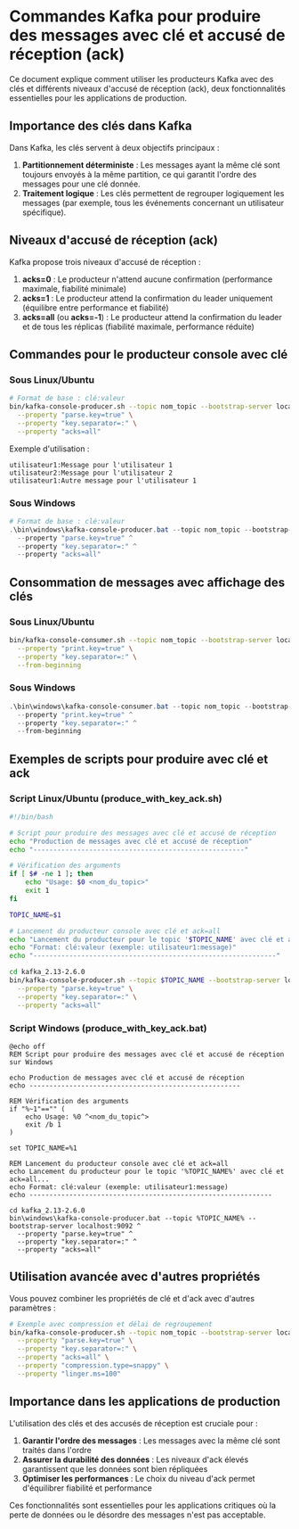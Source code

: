 # Commandes Kafka pour produire des messages avec clé et accusé de réception (ack)

Ce document explique comment utiliser les producteurs Kafka avec des clés et différents niveaux d'accusé de réception (ack), deux fonctionnalités essentielles pour les applications de production.

## Importance des clés dans Kafka

Dans Kafka, les clés servent à deux objectifs principaux :

1. **Partitionnement déterministe** : Les messages ayant la même clé sont toujours envoyés à la même partition, ce qui garantit l'ordre des messages pour une clé donnée.
2. **Traitement logique** : Les clés permettent de regrouper logiquement les messages (par exemple, tous les événements concernant un utilisateur spécifique).

## Niveaux d'accusé de réception (ack)

Kafka propose trois niveaux d'accusé de réception :

1. **acks=0** : Le producteur n'attend aucune confirmation (performance maximale, fiabilité minimale)
2. **acks=1** : Le producteur attend la confirmation du leader uniquement (équilibre entre performance et fiabilité)
3. **acks=all** (ou **acks=-1**) : Le producteur attend la confirmation du leader et de tous les réplicas (fiabilité maximale, performance réduite)

## Commandes pour le producteur console avec clé

### Sous Linux/Ubuntu

```bash
# Format de base : clé:valeur
bin/kafka-console-producer.sh --topic nom_topic --bootstrap-server localhost:9092 \
  --property "parse.key=true" \
  --property "key.separator=:" \
  --property "acks=all"
```

Exemple d'utilisation :
```
utilisateur1:Message pour l'utilisateur 1
utilisateur2:Message pour l'utilisateur 2
utilisateur1:Autre message pour l'utilisateur 1
```

### Sous Windows

```powershell
# Format de base : clé:valeur
.\bin\windows\kafka-console-producer.bat --topic nom_topic --bootstrap-server localhost:9092 ^
  --property "parse.key=true" ^
  --property "key.separator=:" ^
  --property "acks=all"
```

## Consommation de messages avec affichage des clés

### Sous Linux/Ubuntu

```bash
bin/kafka-console-consumer.sh --topic nom_topic --bootstrap-server localhost:9092 \
  --property "print.key=true" \
  --property "key.separator=:" \
  --from-beginning
```

### Sous Windows

```powershell
.\bin\windows\kafka-console-consumer.bat --topic nom_topic --bootstrap-server localhost:9092 ^
  --property "print.key=true" ^
  --property "key.separator=:" ^
  --from-beginning
```

## Exemples de scripts pour produire avec clé et ack

### Script Linux/Ubuntu (produce_with_key_ack.sh)

```bash
#!/bin/bash

# Script pour produire des messages avec clé et accusé de réception
echo "Production de messages avec clé et accusé de réception"
echo "-----------------------------------------------------"

# Vérification des arguments
if [ $# -ne 1 ]; then
    echo "Usage: $0 <nom_du_topic>"
    exit 1
fi

TOPIC_NAME=$1

# Lancement du producteur console avec clé et ack=all
echo "Lancement du producteur pour le topic '$TOPIC_NAME' avec clé et ack=all..."
echo "Format: clé:valeur (exemple: utilisateur1:message)"
echo "-------------------------------------------------------------"

cd kafka_2.13-2.6.0
bin/kafka-console-producer.sh --topic $TOPIC_NAME --bootstrap-server localhost:9092 \
  --property "parse.key=true" \
  --property "key.separator=:" \
  --property "acks=all"
```

### Script Windows (produce_with_key_ack.bat)

```batch
@echo off
REM Script pour produire des messages avec clé et accusé de réception sur Windows

echo Production de messages avec clé et accusé de réception
echo -----------------------------------------------------

REM Vérification des arguments
if "%~1"=="" (
    echo Usage: %0 ^<nom_du_topic^>
    exit /b 1
)

set TOPIC_NAME=%1

REM Lancement du producteur console avec clé et ack=all
echo Lancement du producteur pour le topic '%TOPIC_NAME%' avec clé et ack=all...
echo Format: clé:valeur (exemple: utilisateur1:message)
echo -------------------------------------------------------------

cd kafka_2.13-2.6.0
bin\windows\kafka-console-producer.bat --topic %TOPIC_NAME% --bootstrap-server localhost:9092 ^
  --property "parse.key=true" ^
  --property "key.separator=:" ^
  --property "acks=all"
```

## Utilisation avancée avec d'autres propriétés

Vous pouvez combiner les propriétés de clé et d'ack avec d'autres paramètres :

```bash
# Exemple avec compression et délai de regroupement
bin/kafka-console-producer.sh --topic nom_topic --bootstrap-server localhost:9092 \
  --property "parse.key=true" \
  --property "key.separator=:" \
  --property "acks=all" \
  --property "compression.type=snappy" \
  --property "linger.ms=100"
```

## Importance dans les applications de production

L'utilisation des clés et des accusés de réception est cruciale pour :

1. **Garantir l'ordre des messages** : Les messages avec la même clé sont traités dans l'ordre
2. **Assurer la durabilité des données** : Les niveaux d'ack élevés garantissent que les données sont bien répliquées
3. **Optimiser les performances** : Le choix du niveau d'ack permet d'équilibrer fiabilité et performance

Ces fonctionnalités sont essentielles pour les applications critiques où la perte de données ou le désordre des messages n'est pas acceptable.
